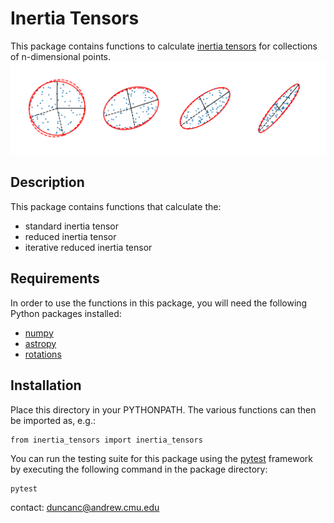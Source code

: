 # Inertia Tensors

This package contains functions to calculate [inertia tensors](https://en.wikipedia.org/wiki/Moment_of_inertia#Inertia_tensor) for collections of n-dimensional points.
![](./notebooks/ellipses_plot.png)


## Description

This package contains functions that calculate the:

* standard inertia tensor
* reduced inertia tensor
* iterative reduced inertia tensor


## Requirements

In order to use the functions in this package, you will need the following Python packages installed:

* [numpy](http://www.numpy.org)
* [astropy](http://www.astropy.org)
* [rotations](https://github.com/duncandc/rotations)


## Installation

Place this directory in your PYTHONPATH.  The various functions can then be imported as, e.g.:

```
from inertia_tensors import inertia_tensors
```

You can run the testing suite for this package using the [pytest](https://docs.pytest.org/en/latest/) framework by executing the following command in the package directory:

```
pytest
```


contact:
duncanc@andrew.cmu.edu
